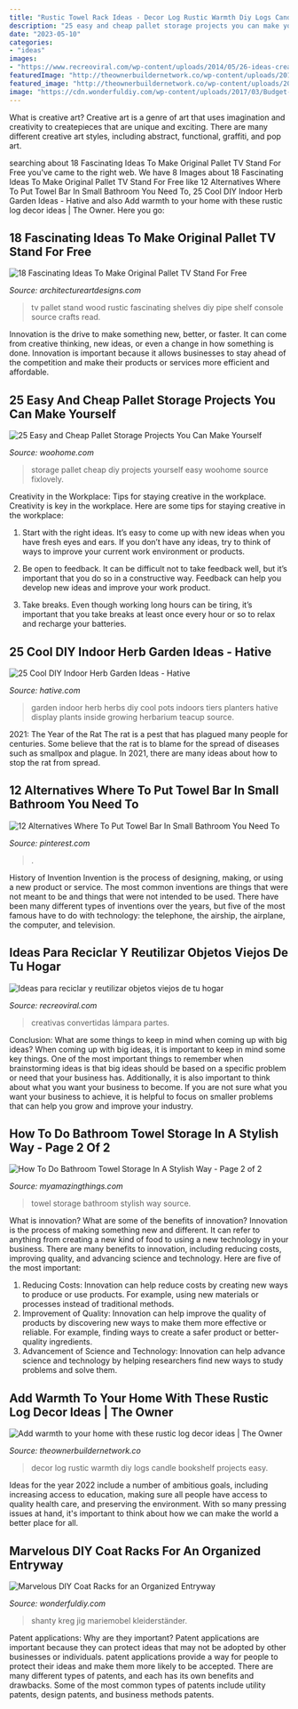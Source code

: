 ```yaml
---
title: "Rustic Towel Rack Ideas - Decor Log Rustic Warmth Diy Logs Candle Bookshelf Projects Easy"
description: "25 easy and cheap pallet storage projects you can make yourself"
date: "2023-05-10"
categories:
- "ideas"
images:
- "https://www.recreoviral.com/wp-content/uploads/2014/05/26-ideas-creativas-para-reciclar-5.jpg"
featuredImage: "http://theownerbuildernetwork.co/wp-content/uploads/2016/05/Rustic-Log-Decor-Ideas-05.jpg"
featured_image: "http://theownerbuildernetwork.co/wp-content/uploads/2016/05/Rustic-Log-Decor-Ideas-05.jpg"
image: "https://cdn.wonderfuldiy.com/wp-content/uploads/2017/03/Budget-friendly-coat-rack-.jpeg"
---
```



What is creative art?
Creative art is a genre of art that uses imagination and creativity to createpieces that are unique and exciting. There are many different creative art styles, including abstract, functional, graffiti, and pop art.

	

		
searching about 18 Fascinating Ideas To Make Original Pallet TV Stand For Free you've came to the right web. We have 8 Images about 18 Fascinating Ideas To Make Original Pallet TV Stand For Free like 12 Alternatives Where To Put Towel Bar In Small Bathroom You Need To, 25 Cool DIY Indoor Herb Garden Ideas - Hative and also Add warmth to your home with these rustic log decor ideas | The Owner. Here you go:
		
    
## 18 Fascinating Ideas To Make Original Pallet TV Stand For Free

<img loading=lazy src="https://www.architectureartdesigns.com/wp-content/uploads/2017/04/1-6-630x840.jpg" onerror="this.onerror=null;this.src='https://tse4.mm.bing.net/th?id=OIP.vrhkJdg4H3CeX_wVKtJt0gHaJ4&amp;pid=15.1';" alt="18 Fascinating Ideas To Make Original Pallet TV Stand For Free">

_Source: architectureartdesigns.com_

>tv pallet stand wood rustic fascinating shelves diy pipe shelf console source crafts read. 

	

Innovation is the drive to make something new, better, or faster. It can come from creative thinking, new ideas, or even a change in how something is done. Innovation is important because it allows businesses to stay ahead of the competition and make their products or services more efficient and affordable.

    
## 25 Easy And Cheap Pallet Storage Projects You Can Make Yourself

<img loading=lazy src="https://www.woohome.com/wp-content/uploads/2015/07/pallet-storage-ideas-woohome-14.jpg" onerror="this.onerror=null;this.src='https://tse2.mm.bing.net/th?id=OIP.JQxzJP5e8pxr7iTfmOezwQHaNI&amp;pid=15.1';" alt="25 Easy and Cheap Pallet Storage Projects You Can Make Yourself">

_Source: woohome.com_

>storage pallet cheap diy projects yourself easy woohome source fixlovely. 

	

Creativity in the Workplace: Tips for staying creative in the workplace.
Creativity is key in the workplace. Here are some tips for staying creative in the workplace:
1. Start with the right ideas. It’s easy to come up with new ideas when you have fresh eyes and ears. If you don’t have any ideas, try to think of ways to improve your current work environment or products.

2. Be open to feedback. It can be difficult not to take feedback well, but it’s important that you do so in a constructive way. Feedback can help you develop new ideas and improve your work product.

3. Take breaks. Even though working long hours can be tiring, it’s important that you take breaks at least once every hour or so to relax and recharge your batteries.

    
## 25 Cool DIY Indoor Herb Garden Ideas - Hative

<img loading=lazy src="http://hative.com/wp-content/uploads/2014/11/indoor-garden/25-tiers-of-herbs.jpg" onerror="this.onerror=null;this.src='https://tse3.mm.bing.net/th?id=OIP.4RnxXOb-65zizvkcVai5qAHaK_&amp;pid=15.1';" alt="25 Cool DIY Indoor Herb Garden Ideas - Hative">

_Source: hative.com_

>garden indoor herb herbs diy cool pots indoors tiers planters hative display plants inside growing herbarium teacup source. 

	

2021: The Year of the Rat
The rat is a pest that has plagued many people for centuries. Some believe that the rat is to blame for the spread of diseases such as smallpox and plague. In 2021, there are many ideas about how to stop the rat from spread.

    
## 12 Alternatives Where To Put Towel Bar In Small Bathroom You Need To

<img loading=lazy src="https://i.pinimg.com/736x/68/c6/cb/68c6cb7158921cc6357f8f8638f45ad6.jpg" onerror="this.onerror=null;this.src='https://tse3.mm.bing.net/th?id=OIP.BfIqiRjZ1vcXxtEzQh7A6QHaLH&amp;pid=15.1';" alt="12 Alternatives Where To Put Towel Bar In Small Bathroom You Need To">

_Source: pinterest.com_

>. 

	

History of Invention
Invention is the process of designing, making, or using a new product or service. The most common inventions are things that were not meant to be and things that were not intended to be used. There have been many different types of inventions over the years, but five of the most famous have to do with technology: the telephone, the airship, the airplane, the computer, and television.

    
## Ideas Para Reciclar Y Reutilizar Objetos Viejos De Tu Hogar

<img loading=lazy src="https://www.recreoviral.com/wp-content/uploads/2014/05/26-ideas-creativas-para-reciclar-5.jpg" onerror="this.onerror=null;this.src='https://tse1.mm.bing.net/th?id=OIP.yKaeKyz4ThIOJ25BrG5NSQHaLG&amp;pid=15.1';" alt="Ideas para reciclar y reutilizar objetos viejos de tu hogar">

_Source: recreoviral.com_

>creativas convertidas lámpara partes. 

	

Conclusion: What are some things to keep in mind when coming up with big ideas?
When coming up with big ideas, it is important to keep in mind some key things. One of the most important things to remember when brainstorming ideas is that big ideas should be based on a specific problem or need that your business has. Additionally, it is also important to think about what you want your business to become. If you are not sure what you want your business to achieve, it is helpful to focus on smaller problems that can help you grow and improve your industry.

    
## How To Do Bathroom Towel Storage In A Stylish Way - Page 2 Of 2

<img loading=lazy src="http://myamazingthings.com/wp-content/uploads/2017/06/towel-storage-1-1.jpg" onerror="this.onerror=null;this.src='https://tse4.mm.bing.net/th?id=OIP.TKUIHUPtN4CmSCZbT_r7rwHaK4&amp;pid=15.1';" alt="How To Do Bathroom Towel Storage In A Stylish Way - Page 2 of 2">

_Source: myamazingthings.com_

>towel storage bathroom stylish way source. 

	

What is innovation? What are some of the benefits of innovation?
Innovation is the process of making something new and different. It can refer to anything from creating a new kind of food to using a new technology in your business. There are many benefits to innovation, including reducing costs, improving quality, and advancing science and technology. Here are five of the most important: 
1. Reducing Costs: Innovation can help reduce costs by creating new ways to produce or use products. For example, using new materials or processes instead of traditional methods.
2. Improvement of Quality: Innovation can help improve the quality of products by discovering new ways to make them more effective or reliable. For example, finding ways to create a safer product or better-quality ingredients.
3. Advancement of Science and Technology: Innovation can help advance science and technology by helping researchers find new ways to study problems and solve them.

    
## Add Warmth To Your Home With These Rustic Log Decor Ideas | The Owner

<img loading=lazy src="http://theownerbuildernetwork.co/wp-content/uploads/2016/05/Rustic-Log-Decor-Ideas-05.jpg" onerror="this.onerror=null;this.src='https://tse4.mm.bing.net/th?id=OIP.jWfJW3ttwea0jvMvleJ_hgHaKn&amp;pid=15.1';" alt="Add warmth to your home with these rustic log decor ideas | The Owner">

_Source: theownerbuildernetwork.co_

>decor log rustic warmth diy logs candle bookshelf projects easy. 

	

Ideas for the year 2022 include a number of ambitious goals, including increasing access to education, making sure all people have access to quality health care, and preserving the environment. With so many pressing issues at hand, it's important to think about how we can make the world a better place for all.

    
## Marvelous DIY Coat Racks For An Organized Entryway

<img loading=lazy src="https://cdn.wonderfuldiy.com/wp-content/uploads/2017/03/Budget-friendly-coat-rack-.jpeg" onerror="this.onerror=null;this.src='https://tse1.mm.bing.net/th?id=OIP.D6_KNngvt9YNqOPBSledpAHaLH&amp;pid=15.1';" alt="Marvelous DIY Coat Racks for an Organized Entryway">

_Source: wonderfuldiy.com_

>shanty kreg jig mariemobel kleiderständer. 

	

Patent applications: Why are they important?
Patent applications are important because they can protect ideas that may not be adopted by other businesses or individuals. patent applications provide a way for people to protect their ideas and make them more likely to be accepted. There are many different types of patents, and each has its own benefits and drawbacks. Some of the most common types of patents include utility patents, design patents, and business methods patents.

